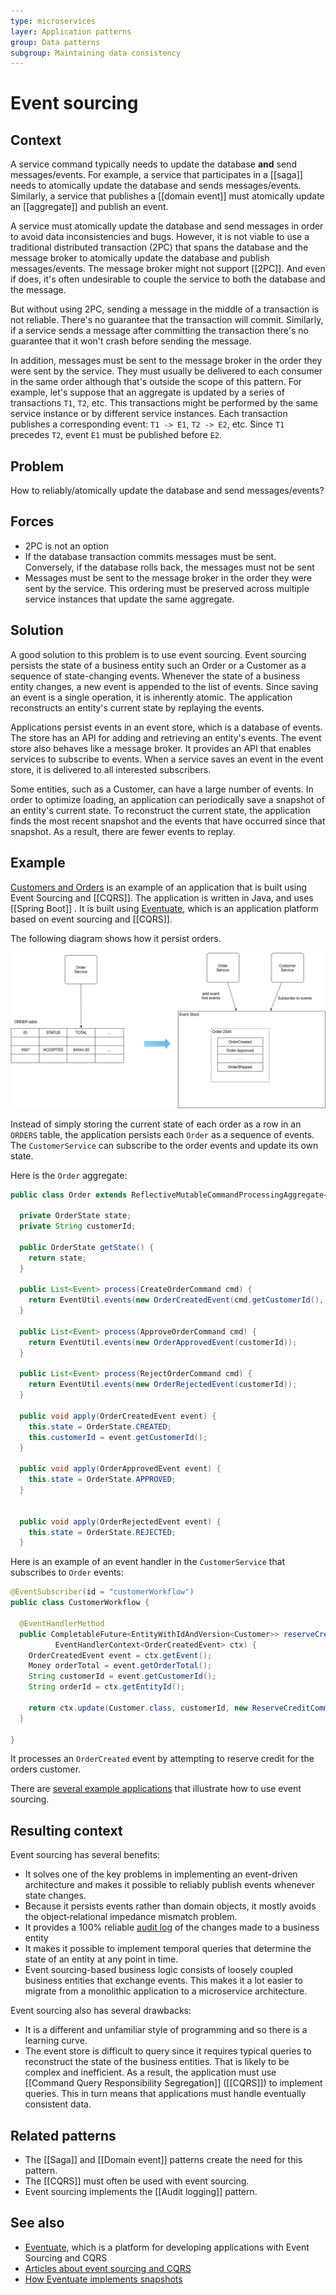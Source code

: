 ```yaml
---
type: microservices
layer: Application patterns
group: Data patterns
subgroup: Maintaining data consistency
---
```

# Event sourcing

## Context

A service command typically needs to update the database **and** send messages/events. For example, a service that participates in a [[saga]] needs to atomically update the database and sends messages/events. Similarly, a service that publishes a [[domain event]] must atomically update an [[aggregate]] and publish an event.

A service must atomically update the database and send messages in order to avoid data inconsistencies and bugs. However, it is not viable to use a traditional distributed transaction (2PC) that spans the database and the message broker to atomically update the database and publish messages/events. The message broker might not support [[2PC]]. And even if does, it's often undesirable to couple the service to both the database and the message.

But without using 2PC, sending a message in the middle of a transaction is not reliable. There's no guarantee that the transaction will commit. Similarly, if a service sends a message after committing the transaction there's no guarantee that it won't crash before sending the message.

In addition, messages must be sent to the message broker in the order they were sent by the service. They must usually be delivered to each consumer in the same order although that's outside the scope of this pattern. For example, let's suppose that an aggregate is updated by a series of transactions `T1`, `T2`, etc. This transactions might be performed by the same service instance or by different service instances. Each transaction publishes a corresponding event: `T1 -> E1`, `T2 -> E2`, etc. Since `T1` precedes `T2`, event `E1` must be published before `E2`.

## Problem

How to reliably/atomically update the database and send messages/events?

## Forces

- 2PC is not an option
- If the database transaction commits messages must be sent. Conversely, if the database rolls back, the messages must not be sent
- Messages must be sent to the message broker in the order they were sent by the service. This ordering must be preserved across multiple service instances that update the same aggregate.

## Solution

A good solution to this problem is to use event sourcing. Event sourcing persists the state of a business entity such an Order or a Customer as a sequence of state-changing events. Whenever the state of a business entity changes, a new event is appended to the list of events. Since saving an event is a single operation, it is inherently atomic. The application reconstructs an entity's current state by replaying the events.

Applications persist events in an event store, which is a database of events. The store has an API for adding and retrieving an entity's events. The event store also behaves like a message broker. It provides an API that enables services to subscribe to events. When a service saves an event in the event store, it is delivered to all interested subscribers.

Some entities, such as a Customer, can have a large number of events. In order to optimize loading, an application can periodically save a snapshot of an entity's current state. To reconstruct the current state, the application finds the most recent snapshot and the events that have occurred since that snapshot. As a result, there are fewer events to replay.

## Example

[Customers and Orders](https://github.com/eventuate-examples/eventuate-examples-java-customers-and-orders) is an example of an application that is built using Event Sourcing and [[CQRS]]. The application is written in Java, and uses [[Spring Boot]] . It is built using [Eventuate](http://eventuate.io/), which is an application platform based on event sourcing and [[CQRS]].

The following diagram shows how it persist orders.

![](storingevents.png)

Instead of simply storing the current state of each order as a row in an `ORDERS` table, the application persists each `Order` as a sequence of events. The `CustomerService` can subscribe to the order events and update its own state.

Here is the `Order` aggregate:

```java
public class Order extends ReflectiveMutableCommandProcessingAggregate<Order, OrderCommand> {

  private OrderState state;
  private String customerId;

  public OrderState getState() {
    return state;
  }

  public List<Event> process(CreateOrderCommand cmd) {
    return EventUtil.events(new OrderCreatedEvent(cmd.getCustomerId(), cmd.getOrderTotal()));
  }

  public List<Event> process(ApproveOrderCommand cmd) {
    return EventUtil.events(new OrderApprovedEvent(customerId));
  }

  public List<Event> process(RejectOrderCommand cmd) {
    return EventUtil.events(new OrderRejectedEvent(customerId));
  }

  public void apply(OrderCreatedEvent event) {
    this.state = OrderState.CREATED;
    this.customerId = event.getCustomerId();
  }

  public void apply(OrderApprovedEvent event) {
    this.state = OrderState.APPROVED;
  }


  public void apply(OrderRejectedEvent event) {
    this.state = OrderState.REJECTED;
  }
```

Here is an example of an event handler in the `CustomerService` that subscribes to `Order` events:

```java
@EventSubscriber(id = "customerWorkflow")
public class CustomerWorkflow {

  @EventHandlerMethod
  public CompletableFuture<EntityWithIdAndVersion<Customer>> reserveCredit(
          EventHandlerContext<OrderCreatedEvent> ctx) {
    OrderCreatedEvent event = ctx.getEvent();
    Money orderTotal = event.getOrderTotal();
    String customerId = event.getCustomerId();
    String orderId = ctx.getEntityId();

    return ctx.update(Customer.class, customerId, new ReserveCreditCommand(orderTotal, orderId));
  }

}
```

It processes an `OrderCreated` event by attempting to reserve credit for the orders customer.

There are [several example applications](http://eventuate.io/exampleapps.html) that illustrate how to use event sourcing.

## Resulting context

Event sourcing has several benefits:
- It solves one of the key problems in implementing an event-driven architecture and makes it possible to reliably publish events whenever state changes.
- Because it persists events rather than domain objects, it mostly avoids the object‑relational impedance mismatch problem.
- It provides a 100% reliable [audit log](https://microservices.io/patterns/observability/audit-logging) of the changes made to a business entity
- It makes it possible to implement temporal queries that determine the state of an entity at any point in time.
- Event sourcing-based business logic consists of loosely coupled business entities that exchange events. This makes it a lot easier to migrate from a monolithic application to a microservice architecture.

Event sourcing also has several drawbacks:
- It is a different and unfamiliar style of programming and so there is a learning curve.
- The event store is difficult to query since it requires typical queries to reconstruct the state of the business entities. That is likely to be complex and inefficient. As a result, the application must use [[Command Query Responsibility Segregation]] ([[CQRS]]) to implement queries. This in turn means that applications must handle eventually consistent data.

## Related patterns

- The [[Saga]] and [[Domain event]] patterns create the need for this pattern.
- The [[CQRS]] must often be used with event sourcing.
- Event sourcing implements the [[Audit logging]] pattern.

## See also

- [Eventuate](http://eventuate.io/), which is a platform for developing applications with Event Sourcing and CQRS
- [Articles about event sourcing and CQRS](http://eventuate.io/articles.html)
- [How Eventuate implements snapshots](https://blog.eventuate.io/2017/03/07/eventuate-local-now-supports-snapshots/)